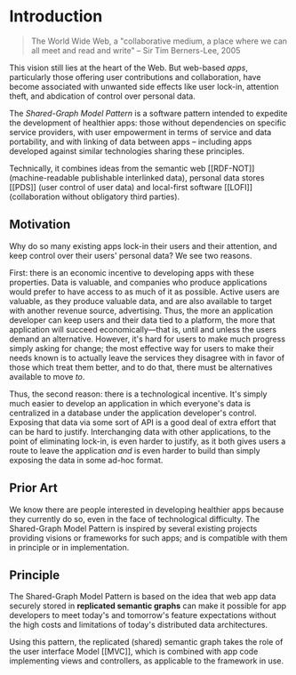 # Introduction

> The World Wide Web, a "collaborative medium, a place where we can all meet and read and write" – Sir Tim Berners-Lee, 2005

This vision still lies at the heart of the Web. But web-based _apps_, particularly those offering user contributions and collaboration, have become associated with unwanted side effects like user lock-in, attention theft, and abdication of control over personal data.

The _Shared-Graph Model Pattern_ is a software pattern intended to expedite the development of healthier apps: those without dependencies on specific service providers, with user empowerment in terms of service and data portability, and with linking of data between apps – including apps developed against similar technologies sharing these principles.

Technically, it combines ideas from the semantic web [[RDF-NOT]] (machine-readable publishable interlinked data), personal data stores [[PDS]] (user control of user data) and local-first software [[LOFI]] (collaboration without obligatory third parties).

## Motivation

Why do so many existing apps lock-in their users and their attention, and keep control over their users' personal data? We see two reasons.

First: there is an economic incentive to developing apps with these properties. Data is valuable, and companies who produce applications would prefer to have access to as much of it as possible. Active users are valuable, as they produce valuable data, and are also available to target with another revenue source, advertising. Thus, the more an application developer can keep users and their data tied to a platform, the more that application will succeed economically—that is, until and unless the users demand an alternative. However, it's hard for users to make much progress simply asking for change; the most effective way for users to make their needs known is to actually leave the services they disagree with in favor of those which treat them better, and to do that, there must be alternatives available to move _to_.

Thus, the second reason: there is a technological incentive. It's simply much easier to develop an application in which everyone's data is centralized in a database under the application developer's control. Exposing that data via some sort of API is a good deal of extra effort that can be hard to justify. Interchanging data with other applications, to the point of eliminating lock-in, is even harder to justify, as it both gives users a route to leave the application _and_ is even harder to build than simply exposing the data in some ad-hoc format.

## Prior Art

We know there are people interested in developing healthier apps because they currently do so, even in the face of technological difficulty. The Shared-Graph Model Pattern is inspired by several existing projects providing visions or frameworks for such apps; and is compatible with them in principle or in implementation.

## Principle

The Shared-Graph Model Pattern is based on the idea that web app data securely stored in **replicated semantic graphs** can make it possible for app developers to meet today's and tomorrow's feature expectations without the high costs and limitations of today's distributed data architectures.

Using this pattern, the replicated (shared) semantic graph takes the role of the user interface Model [[MVC]], which is combined with app code implementing views and controllers, as applicable to the framework in use.
